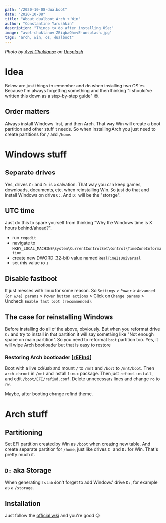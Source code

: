 ```yaml
---
path: "/2020-10-08-dualboot"
date: "2020-10-08"
title: "About dualboot Arch + Win"
author: "Constantine Yarushkin"
description: "Things to do after installing OSes"
image: "avel-chuklanov-ZEiqbaQhmvE-unsplash.jpg"
tags: "arch, win, os, dualboot"
---
```


_Photo by_ [_Avel Chuklanov_](https://unsplash.com/@chuklanov?utm_source=unsplash&utm_medium=referral&utm_content=creditCopyText) _on_ [_Unsplash_](https://unsplash.com/?utm_source=unsplash&utm_medium=referral&utm_content=creditCopyText)

# Idea

Below are just things to remember and do when installing two OS'es. Because I'm always forgetting something and then thinking "I should've written this down as a step-by-step guide" :relieved:.

## Order matters

Always install Windows first, and then Arch. That way Win will create a boot partition and other stuff it needs. So when installing Arch you just need to create partitions for `/` and `/home`.

# Windows stuff

## Separate drives

Yes, drives `C:` and `D:` is a salvation. That way you can keep games, downloads, documents, etc. when reinstalling Win. So just do that and install Windows on drive `C:`. And `D:` will be the "storage".

## UTC time

Just do this to spare yourself from thinking "Why the Windows time is X hours behind/ahead?".

- run `regedit`
- navigate to `HKEY_LOCAL_MACHINE\System\CurrentControlSet\Control\TimeZoneInformation`
- create new DWORD (32-bit) value named `RealTimeIsUniversal`
- set this value to `1`

## Disable fastboot

It just messes with linux for some reason. So `Settings` > `Power` > `Advanced (or w/e) params` > `Power button actions` > Click on `Change params` > Uncheck `Enable fast boot (recommended)`.

## The case for reinstalling Windows

Before installing do all of the above, obviously. But when you reformat drive `C:` and try to install in that partition it will say something like "Not enough space on main partition". So you need to reformat `boot` partition too. Yes, it will wipe Arch bootloader but that is easy to restore.

### Restoring Arch bootloader [[rEFInd](https://wiki.archlinux.org/index.php/REFInd)]

Boot with a live cd/usb and mount `/` to `/mnt` and `/boot` to `/mnt/boot`. Then `arch-chroot` in `/mnt` and install `linux` package. Then just `refind-install`, and edit `/boot/EFI/refind.conf`. Delete unnecessary lines and change `ro` to `rw`.

Maybe, after booting change refind theme.

# Arch stuff

## Partitioning

Set EFI partition created by Win as `/boot` when creating new table. And create separate partition for `/home`, just like drives `C:` and `D:` for Win. That's pretty much it.

## `D:` aka Storage

When generating `fstab` don't forget to add Windows' drive `D:`, for example as a `/storage`.

## Installation

Just follow the [official wiki](https://wiki.archlinux.org/index.php/Installation_guide) and you're good :wink:
